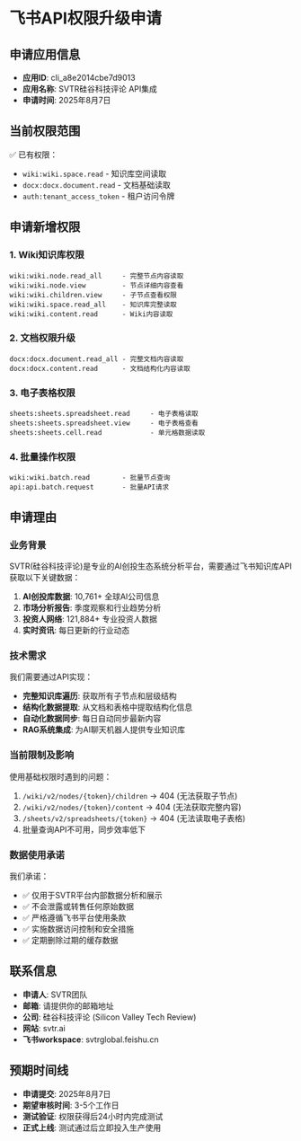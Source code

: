 # 飞书API权限升级申请

## 申请应用信息
- **应用ID**: cli_a8e2014cbe7d9013
- **应用名称**: SVTR硅谷科技评论 API集成
- **申请时间**: 2025年8月7日

## 当前权限范围
✅ 已有权限：
- `wiki:wiki.space.read` - 知识库空间读取
- `docx:docx.document.read` - 文档基础读取
- `auth:tenant_access_token` - 租户访问令牌

## 申请新增权限

### 1. Wiki知识库权限
```
wiki:wiki.node.read_all     - 完整节点内容读取
wiki:wiki.node.view         - 节点详细内容查看  
wiki:wiki.children.view     - 子节点查看权限
wiki:wiki.space.read_all    - 知识库完整读取
wiki:wiki.content.read      - Wiki内容读取
```

### 2. 文档权限升级
```
docx:docx.document.read_all - 完整文档内容读取
docx:docx.content.read      - 文档结构化内容读取
```

### 3. 电子表格权限
```
sheets:sheets.spreadsheet.read     - 电子表格读取
sheets:sheets.spreadsheet.view     - 电子表格查看
sheets:sheets.cell.read            - 单元格数据读取
```

### 4. 批量操作权限
```
wiki:wiki.batch.read        - 批量节点查询
api:api.batch.request       - 批量API请求
```

## 申请理由

### 业务背景
SVTR(硅谷科技评论)是专业的AI创投生态系统分析平台，需要通过飞书知识库API获取以下关键数据：

1. **AI创投库数据**: 10,761+ 全球AI公司信息
2. **市场分析报告**: 季度观察和行业趋势分析  
3. **投资人网络**: 121,884+ 专业投资人数据
4. **实时资讯**: 每日更新的行业动态

### 技术需求
我们需要通过API实现：

- **完整知识库遍历**: 获取所有子节点和层级结构
- **结构化数据提取**: 从文档和表格中提取结构化信息
- **自动化数据同步**: 每日自动同步最新内容
- **RAG系统集成**: 为AI聊天机器人提供专业知识库

### 当前限制及影响
使用基础权限时遇到的问题：

1. `/wiki/v2/nodes/{token}/children` → 404 (无法获取子节点)
2. `/wiki/v2/nodes/{token}/content` → 404 (无法获取完整内容)
3. `/sheets/v2/spreadsheets/{token}` → 404 (无法读取电子表格)
4. 批量查询API不可用，同步效率低下

### 数据使用承诺
我们承诺：

- ✅ 仅用于SVTR平台内部数据分析和展示
- ✅ 不会泄露或转售任何原始数据
- ✅ 严格遵循飞书平台使用条款
- ✅ 实施数据访问控制和安全措施
- ✅ 定期删除过期的缓存数据

## 联系信息
- **申请人**: SVTR团队
- **邮箱**: 请提供你的邮箱地址
- **公司**: 硅谷科技评论 (Silicon Valley Tech Review)  
- **网站**: svtr.ai
- **飞书workspace**: svtrglobal.feishu.cn

## 预期时间线
- **申请提交**: 2025年8月7日
- **期望审核时间**: 3-5个工作日
- **测试验证**: 权限获得后24小时内完成测试
- **正式上线**: 测试通过后立即投入生产使用